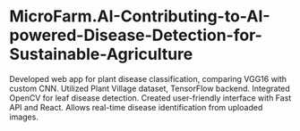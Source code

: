 # MicroFarm.AI-Contributing-to-AI-powered-Disease-Detection-for-Sustainable-Agriculture
 Developed web app for plant disease classification, comparing VGG16 with custom CNN. Utilized Plant Village dataset, TensorFlow backend. Integrated OpenCV for leaf disease detection. Created user-friendly interface with Fast API and React. Allows real-time disease identification from uploaded images.
